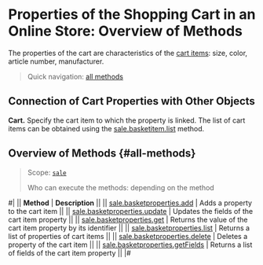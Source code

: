 # Properties of the Shopping Cart in an Online Store: Overview of Methods

The properties of the cart are characteristics of the [cart items](../basket-item/index.md): size, color, article number, manufacturer.

> Quick navigation: [all methods](#all-methods)

## Connection of Cart Properties with Other Objects

**Cart.** Specify the cart item to which the property is linked. The list of cart items can be obtained using the [sale.basketitem.list](../basket-item/sale-basket-item-list.md) method.

## Overview of Methods {#all-methods}

> Scope: [`sale`](../../scopes/permissions.md)
>
> Who can execute the methods: depending on the method

#| 
|| **Method** | **Description** ||
|| [sale.basketproperties.add](./sale-basket-properties-add.md) | Adds a property to the cart item ||
|| [sale.basketproperties.update](./sale-basket-properties-update.md) | Updates the fields of the cart item property ||
|| [sale.basketproperties.get](./sale-basket-properties-get.md) | Returns the value of the cart item property by its identifier ||
|| [sale.basketproperties.list](./sale-basket-properties-list.md) | Returns a list of properties of cart items ||
|| [sale.basketproperties.delete](./sale-basket-properties-delete.md) | Deletes a property of the cart item ||
|| [sale.basketproperties.getFields](./sale-basket-properties-get-fields.md) | Returns a list of fields of the cart item property ||
|#